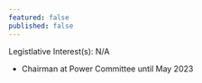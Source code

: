```yaml
---
featured: false
published: false
---
```

Legistlative Interest(s): N/A

* Chairman at Power Committee until May 2023